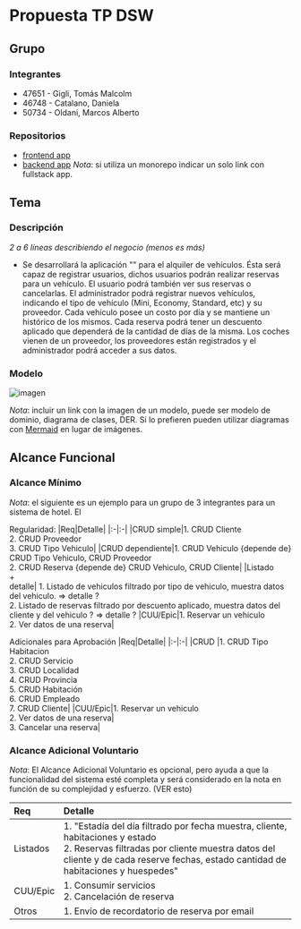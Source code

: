 # Propuesta TP DSW

## Grupo
### Integrantes
* 47651 - Gigli, Tomás Malcolm
* 46748 - Catalano, Daniela
* 50734 - Oldani, Marcos Alberto

### Repositorios
* [frontend app](http://hyperlinkToGihubOrGitlab)
* [backend app](http://hyperlinkToGihubOrGitlab)
*Nota*: si utiliza un monorepo indicar un solo link con fullstack app.

## Tema
### Descripción
*2 a 6 líneas describiendo el negocio (menos es más)*
* Se desarrollará la aplicación "" para el alquiler de vehículos. Ésta será capaz de registrar usuarios, dichos usuarios podrán realizar reservas para un vehículo. El usuario podrá también ver sus reservas o cancelarlas. El administrador podrá registrar nuevos vehículos, indicando el tipo de vehículo (Mini, Economy, Standard, etc) y su proveedor. Cada vehículo posee un costo por día y se mantiene un histórico de los mismos. Cada reserva podrá tener un descuento aplicado que dependerá de la cantidad de días de la misma. Los coches vienen de un proveedor, los proveedores están registrados y el administrador podrá acceder a sus datos.

### Modelo
![imagen](https://github.com/tomiingm/tp/assets/139399407/62c33f27-fae1-4f89-807c-31d9af86937d)

*Nota*: incluir un link con la imagen de un modelo, puede ser modelo de dominio, diagrama de clases, DER. Si lo prefieren pueden utilizar diagramas con [Mermaid](https://mermaid.js.org) en lugar de imágenes.

## Alcance Funcional 

### Alcance Mínimo

*Nota*: el siguiente es un ejemplo para un grupo de 3 integrantes para un sistema de hotel. El 

Regularidad:
|Req|Detalle|
|:-|:-|
|CRUD simple|1. CRUD Cliente<br>2. CRUD Proveedor<br>3. CRUD Tipo Vehiculo|
|CRUD dependiente|1. CRUD Vehiculo {depende de} CRUD Tipo Vehiculo, CRUD Proveedor<br>2. CRUD Reserva {depende de} CRUD Vehiculo, CRUD Cliente|
|Listado<br>+<br>detalle| 1. Listado de vehiculos filtrado por tipo de vehiculo, muestra datos del vehiculo. => detalle ?<br> 2. Listado de reservas filtrado por descuento aplicado, muestra datos del cliente y del vehiculo ? => detalle ?
|CUU/Epic|1. Reservar un vehiculo<br>2. Ver datos de una reserva|


Adicionales para Aprobación
|Req|Detalle|
|:-|:-|
|CRUD |1. CRUD Tipo Habitacion<br>2. CRUD Servicio<br>3. CRUD Localidad<br>4. CRUD Provincia<br>5. CRUD Habitación<br>6. CRUD Empleado<br>7. CRUD Cliente|
|CUU/Epic|1. Reservar un vehiculo<br>2. Ver datos de una reserva|<br>3. Cancelar una reserva|


### Alcance Adicional Voluntario

*Nota*: El Alcance Adicional Voluntario es opcional, pero ayuda a que la funcionalidad del sistema esté completa y será considerado en la nota en función de su complejidad y esfuerzo. (VER esto)

|Req|Detalle|
|:-|:-|
|Listados |1. "Estadía del día filtrado por fecha muestra, cliente, habitaciones y estado <br>2. Reservas filtradas por cliente muestra datos del cliente y de cada reserve fechas, estado cantidad de habitaciones y huespedes"|
|CUU/Epic|1. Consumir servicios<br>2. Cancelación de reserva|
|Otros|1. Envío de recordatorio de reserva por email|

